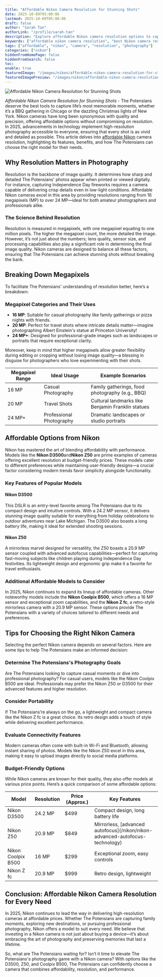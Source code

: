 ```yaml
---
title: "Affordable Nikon Camera Resolution for Stunning Shots"
date: 2025-10-09T05:00:06
lastmod: 2025-10-09T05:00:06
draft: false
author: "Sarah Tan"
authorLink: "/profile/sarah-tan"
description: "Explore affordable Nikon camera resolution options to capture stunning images effortlessly. Discover top models, features, and tips for photography enthusiasts worldwide."
keywords: ["affordable nikon camera resolution", "best Nikon camera resolution", "Nikon camera resolution guide"]
tags: ["affordable", "nikon", "camera", "resolution", "photography"]
categories: ["nikon"]
hiddenFromHomePage: false
hiddenFromSearch: false
toc:
enable: true
featuredImage: "/images/nikon/affordable-nikon-camera-resolution-for-stunning-shots.jpg"
featuredImagePreview: "/images/nikon/affordable-nikon-camera-resolution-for-stunning-shots.jpg"
---
```


![Affordable Nikon Camera Resolution for Stunning Shots](/images/nikon/affordable-nikon-camera-resolution-for-stunning-shots.jpg)


*Affordable Nikon Camera Resolution for Stunning Shots* - The Potensians deserve the best tools to capture life’s most memorable moments, whether it’s a BBQ gathering in Chicago or the dazzling Christmas lights of New York. Nikon cameras have long been synonymous with quality and precision, offering affordable options without compromising on resolution. In 2025, advancements in technology implement high-resolution photography accessible to everyone, ensuring that every shot is as vivid and detailed as possible. This article delves into [affordable Nikon](/nikon/affordable-nikon-camera-with-advanced-autofocus) camera resolution, highlighting its features, benefits, and how The Potensians can choose the right model for their needs.

## Why Resolution Matters in Photography

Resolution is the backbone of image quality. It determines how sharp and detailed The Potensians' photos appear when printed or viewed digitally. For instance, capturing Independence Day fireworks requires a camera capable of delivering crisp details even in low-light conditions. Affordable Nikon cameras excel in this area by providing resolutions ranging from 16 megapixels (MP) to over 24 MP—ideal for both amateur photographers and professionals alike.

### The Science Behind Resolution

Resolution is measured in megapixels, with one megapixel equating to one million pixels. The higher the megapixel count, the more detailed the image. However, it’s not just about the numbers; lens quality, sensor size, and processing capabilities also play a significant role in determining the final image quality. Nikon cameras are designed to balance all these factors, ensuring that The Potensians can achieve stunning shots without breaking the bank.

## Breaking Down Megapixels

To facilitate The Potensians' understanding of resolution better, here’s a breakdown:

### Megapixel Categories and Their Uses

- **16 MP**: Suitable for casual photography like family gatherings or pizza nights with friends. 
- **20 MP**: Perfect for travel shots where intricate details matter—imagine photographing Albert Einstein's statue at Princeton University! 
- **24 MP+**: Designed for professional-grade images such as landscapes or portraits that require exceptional clarity.

Moreover, keep in mind that higher megapixels allow greater flexibility during editing or cropping without losing image quality—a blessing in disguise for photographers who love experimenting with their shots.

<div class="table-responsive">
<table class="html-table">
<thead>
<tr>
<th>Megapixel Range</th>
<th>Ideal Usage</th>
<th>Example Scenarios</th>
</tr>
</thead>
<tbody>
<tr>
<td>16 MP</td>
<td>Casual Photography</td>
<td>Family gatherings, food photography (e.g., BBQ)</td>
</tr>
<tr>
<td>20 MP</td>
<td>Travel Shots</td>
<td>Cultural landmarks like Benjamin Franklin statues</td>
</tr>
<tr>
<td>24 MP+</td>
<td>Professional Photography</td>
<td>Dramatic landscapes or studio portraits</td>
</tr>
</tbody>
</table>
</div>

## Affordable Options from Nikon

Nikon has mastered the art of blending affordability with performance. Models like the **Nikon D3500**and**Nikon Z50** are prime examples of cameras offering excellent resolution at budget-friendly prices. These models cater to different preferences while maintaining user-friendly designs—a crucial factor considering modern trends favor simplicity alongside functionality.

### Key Features of Popular Models

#### Nikon D3500

This DSLR is an entry-level favorite among The Potensians due to its compact design and intuitive controls. With a 24.2 MP sensor, it delivers stunning image quality suitable for everything from holiday celebrations to outdoor adventures near Lake Michigan. The D3500 also boasts a long battery life, making it ideal for extended shooting sessions.

#### Nikon Z50

A mirrorless marvel designed for versatility, the Z50 boasts a 20.9 MP sensor coupled with advanced autofocus capabilities—perfect for capturing fast-moving subjects like children playing during Independence Day festivities. Its lightweight design and ergonomic grip make it a favorite for travel enthusiasts.

### Additional Affordable Models to Consider

In 2025, Nikon continues to expand its lineup of affordable cameras. Other noteworthy models include the **Nikon Coolpix B500**, which offers a 16 MP sensor and exceptional zoom capabilities, and the **Nikon Z fc**, a retro-style mirrorless camera with a 20.9 MP sensor. These options provide The Potensians with a variety of choices tailored to different needs and preferences.

## Tips for Choosing the Right Nikon Camera

Selecting the perfect Nikon camera depends on several factors. Here are some tips to help The Potensians make an informed decision:

### Determine The Potensians's Photography Goals

Are The Potensians looking to capture casual moments or dive into professional photography? For casual users, models like the Nikon Coolpix B500 are ideal. Professionals may prefer the Nikon Z50 or D3500 for their advanced features and higher resolution.

### Consider Portability

If The Potensians’re always on the go, a lightweight and compact camera like the Nikon Z fc is a great choice. Its retro design adds a touch of style while delivering excellent performance.

### Evaluate Connectivity Features

Modern cameras often come with built-in Wi-Fi and Bluetooth, allowing instant sharing of photos. Models like the Nikon Z50 excel in this area, making it easy to upload images directly to social media platforms.

### Budget-Friendly Options

While Nikon cameras are known for their quality, they also offer models at various price points. Here’s a quick comparison of some affordable options:

<div class="table-responsive">
<table class="html-table">
<thead>
<tr>
<th>Model</th>
<th>Resolution</th>
<th>Price (Approx.)</th>
<th>Key Features</th>
</tr>
</thead>
<tbody>
<tr>
<td>Nikon D3500</td>
<td>24.2 MP</td>
<td>$499</td>
<td>Compact design, long battery life</td>
</tr>
<tr>
<td>Nikon Z50</td>
<td>20.9 MP</td>
<td>$849</td>
<td>Mirrorless, [advanced autofocus](/nikon/nikon-advanced-autofocus-technology)</td>
</tr>
<tr>
<td>Nikon Coolpix B500</td>
<td>16 MP</td>
<td>$299</td>
<td>Exceptional zoom, easy controls</td>
</tr>
<tr>
<td>Nikon Z fc</td>
<td>20.9 MP</td>
<td>$999</td>
<td>Retro design, lightweight</td>
</tr>
</tbody>
</table>
</div>

## Conclusion: Affordable Nikon Camera Resolution for Every Need

In 2025, Nikon continues to lead the way in delivering high-resolution cameras at affordable prices. Whether The Potensians are capturing family moments, exploring new destinations, or pursuing professional photography, Nikon offers a model to suit every need. We believe that investing in a Nikon camera is not just about buying a device—it’s about embracing the art of photography and preserving memories that last a lifetime.

So, what are The Potensians waiting for? Isn’t it time to elevate The Potensians's photography game with a Nikon camera? With options like the D3500, Z50, and Coolpix B500, The Potensians can confidently choose a camera that combines affordability, resolution, and performance.
